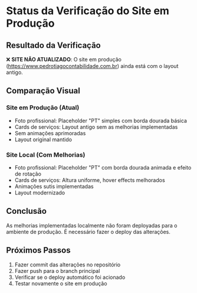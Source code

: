 # Status da Verificação do Site em Produção

## Resultado da Verificação

❌ **SITE NÃO ATUALIZADO**: O site em produção (https://www.pedrotiagocontabilidade.com.br) ainda está com o layout antigo.

## Comparação Visual

### Site em Produção (Atual)
- Foto profissional: Placeholder "PT" simples com borda dourada básica
- Cards de serviços: Layout antigo sem as melhorias implementadas
- Sem animações aprimoradas
- Layout original mantido

### Site Local (Com Melhorias)
- Foto profissional: Placeholder "PT" com borda dourada animada e efeito de rotação
- Cards de serviços: Altura uniforme, hover effects melhorados
- Animações sutis implementadas
- Layout modernizado

## Conclusão

As melhorias implementadas localmente não foram deployadas para o ambiente de produção. É necessário fazer o deploy das alterações.

## Próximos Passos

1. Fazer commit das alterações no repositório
2. Fazer push para o branch principal
3. Verificar se o deploy automático foi acionado
4. Testar novamente o site em produção
